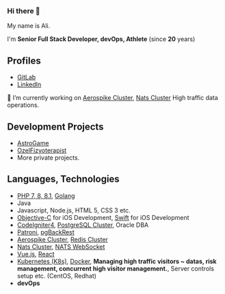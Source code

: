 ### Hi there 👋
My name is Ali.

I'm **Senior Full Stack Developer, devOps, Athlete** (since **20** years)

## Profiles
- [GitLab](https://gitlab.com/byazrail)
- [LinkedIn](https://www.linkedin.com/in/byazrail)

🔭 I’m currently working on [Aerospike Cluster](https://github.com/aerospike/aerospike-server), [Nats Cluster](https://github.com/nats-io/nats-server) High traffic data operations.
## Development Projects
- [AstroGame](https://astrogame.org)
- [OzelFizyoterapist](https://ozelfizyoterapist.net)
- More private projects.

## Languages, Technologies
- [PHP 7, 8, 8.1](https://github.com/php), [Golang](https://github.com/golang)
- Java
- Javascript, Node.js, HTML 5, CSS 3 etc.
- [Objective-C](https://en.wikipedia.org/wiki/Objective-C) for iOS Development, [Swift](https://github.com/apple/swift) for iOS Development
- [CodeIgniter4](https://github.com/codeigniter4/CodeIgniter4), [PostgreSQL Cluster](https://github.com/postgres/postgres), Oracle DBA
- [Patroni](https://github.com/zalando/patroni), [pgBackRest](https://github.com/pgbackrest/pgbackrest)
- [Aerospike Cluster](https://github.com/aerospike/aerospike-server), [Redis Cluster](https://github.com/redis/redis)
- [Nats Cluster](https://github.com/nats-io/nats-server), [NATS WebSocket](https://github.com/nats-io/nats.ws)
- [Vue.js](https://github.com/vuejs/vue), [React](https://github.com/facebook/react)
- [Kubernetes (K8s)](https://github.com/kubernetes/kubernetes), [Docker](https://github.com/docker), **Managing high traffic visitors ~ datas, risk management, concurrent high visitor management.**, Server controls setup etc. (CentOS, Redhat)
- **devOps**

<!--
**byazrail/byazrail** is a ✨ _special_ ✨ repository because its `README.md` (this file) appears on your GitHub profile.

Here are some ideas to get you started:

- 🔭 I’m currently working on ...
- 🌱 I’m currently learning ...
- 👯 I’m looking to collaborate on ...
- 🤔 I’m looking for help with ...
- 💬 Ask me about ...
- 📫 How to reach me: ...
- 😄 Pronouns: ...
- ⚡ Fun fact: ...
-->
